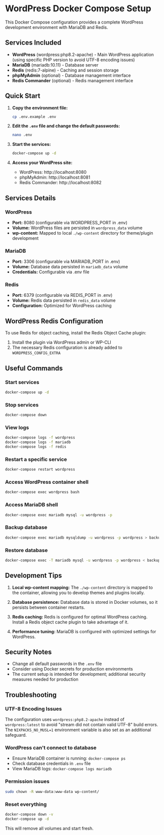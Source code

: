# WordPress Docker Compose Setup

This Docker Compose configuration provides a complete WordPress development environment with MariaDB and Redis.

## Services Included

- **WordPress** (wordpress:php8.2-apache) - Main WordPress application (using specific PHP version to avoid UTF-8 encoding issues)
- **MariaDB** (mariadb:10.11) - Database server
- **Redis** (redis:7-alpine) - Caching and session storage
- **phpMyAdmin** (optional) - Database management interface
- **Redis Commander** (optional) - Redis management interface

## Quick Start

1. **Copy the environment file:**
   ```bash
   cp .env.example .env
   ```

2. **Edit the `.env` file and change the default passwords:**
   ```bash
   nano .env
   ```

3. **Start the services:**
   ```bash
   docker-compose up -d
   ```

4. **Access your WordPress site:**
   - WordPress: http://localhost:8080
   - phpMyAdmin: http://localhost:8081
   - Redis Commander: http://localhost:8082

## Services Details

### WordPress
- **Port:** 8080 (configurable via WORDPRESS_PORT in .env)
- **Volume:** WordPress files are persisted in `wordpress_data` volume
- **wp-content:** Mapped to local `./wp-content` directory for theme/plugin development

### MariaDB
- **Port:** 3306 (configurable via MARIADB_PORT in .env)
- **Volume:** Database data persisted in `mariadb_data` volume
- **Credentials:** Configurable via .env file

### Redis
- **Port:** 6379 (configurable via REDIS_PORT in .env)
- **Volume:** Redis data persisted in `redis_data` volume
- **Configuration:** Optimized for WordPress caching

## WordPress Redis Configuration

To use Redis for object caching, install the Redis Object Cache plugin:

1. Install the plugin via WordPress admin or WP-CLI
2. The necessary Redis configuration is already added to `WORDPRESS_CONFIG_EXTRA`

## Useful Commands

### Start services
```bash
docker-compose up -d
```

### Stop services
```bash
docker-compose down
```

### View logs
```bash
docker-compose logs -f wordpress
docker-compose logs -f mariadb
docker-compose logs -f redis
```

### Restart a specific service
```bash
docker-compose restart wordpress
```

### Access WordPress container shell
```bash
docker-compose exec wordpress bash
```

### Access MariaDB shell
```bash
docker-compose exec mariadb mysql -u wordpress -p
```

### Backup database
```bash
docker-compose exec mariadb mysqldump -u wordpress -p wordpress > backup.sql
```

### Restore database
```bash
docker-compose exec -T mariadb mysql -u wordpress -p wordpress < backup.sql
```

## Development Tips

1. **Local wp-content mapping:** The `./wp-content` directory is mapped to the container, allowing you to develop themes and plugins locally.

2. **Database persistence:** Database data is stored in Docker volumes, so it persists between container restarts.

3. **Redis caching:** Redis is configured for optimal WordPress caching. Install a Redis object cache plugin to take advantage of it.

4. **Performance tuning:** MariaDB is configured with optimized settings for WordPress.

## Security Notes

- Change all default passwords in the `.env` file
- Consider using Docker secrets for production environments
- The current setup is intended for development; additional security measures needed for production

## Troubleshooting

### UTF-8 Encoding Issues
The configuration uses `wordpress:php8.2-apache` instead of `wordpress:latest` to avoid "stream did not contain valid UTF-8" build errors. The `NIXPACKS_NO_MUSL=1` environment variable is also set as an additional safeguard.

### WordPress can't connect to database
- Ensure MariaDB container is running: `docker-compose ps`
- Check database credentials in `.env` file
- View MariaDB logs: `docker-compose logs mariadb`

### Permission issues
```bash
sudo chown -R www-data:www-data wp-content/
```

### Reset everything
```bash
docker-compose down -v
docker-compose up -d
```

This will remove all volumes and start fresh.
